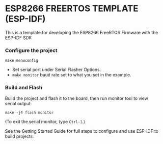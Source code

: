 # ESP8266 FREERTOS TEMPLATE (ESP-IDF) 
This is a template for developing the ESP8266 FreeRTOS Firmware with the ESP-IDF SDK

### Configure the project

```
make menuconfig
```

* Set serial port under Serial Flasher Options.  
* `make monitor` baud rate set to what you set in the example.


### Build and Flash

Build the project and flash it to the board, then run monitor tool to view serial output:

```
make -j4 flash monitor
```

(To exit the serial monitor, type ``Ctrl-]``.)

See the Getting Started Guide for full steps to configure and use ESP-IDF to build projects.

